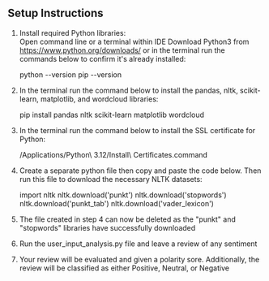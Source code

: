 ## Setup Instructions

1. Install required Python libraries:  
   Open command line or a terminal within IDE
   Download Python3 from https://www.python.org/downloads/ or in the terminal run the commands below to confirm it's already installed: 

    python --version
    pip --version

2. In the terminal run the command below to install the pandas, nltk, scikit-learn, matplotlib, and wordcloud libraries:

   pip install pandas nltk scikit-learn matplotlib wordcloud

3. In the terminal run the command below to install the SSL certificate for Python:

    /Applications/Python\ 3.12/Install\ Certificates.command

4. Create a separate python file then copy and paste the code below. Then run this file to download the necessary NLTK datasets:

    import nltk
    nltk.download('punkt')
    nltk.download('stopwords')
    nltk.download('punkt_tab')
    nltk.download('vader_lexicon')

5. The file created in step 4 can now be deleted as the "punkt" and "stopwords" libraries have successfully downloaded

6. Run the user_input_analysis.py file and leave a review of any sentiment

7. Your review will be evaluated and given a polarity sore. Additionally, the review will be classified as either Positive, Neutral, or Negative
    

